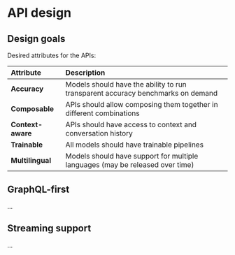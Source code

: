 # API design

## Design goals

Desired attributes for the APIs:

| Attribute | Description |
| :--- | :--- |
| **Accuracy** | Models should have the ability to run transparent accuracy benchmarks on demand  |
| **Composable** | APIs should allow composing them together in different combinations |
| **Context-aware** | APIs should have access to context and conversation history |
| **Trainable** | All models should have trainable pipelines |
| **Multilingual** | Models should have support for multiple languages \(may be released over time\) |

## GraphQL-first

...

## Streaming support

...

